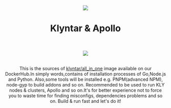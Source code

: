 <div align="center">
<img src="https://c.tenor.com/FMacCdHxgMgAAAAC/call-from-based-department.gif">

<br/>

# Klyntar & Apollo

<br/><br/>
<img src="http://dockeri.co/image/klyntar/all_in_one">
<br/><br/>

<p>This is the sources of <a href="https://hub.docker.com/repository/docker/klyntar/all_in_one/general">klyntar/all_in_one</a> image available on our DockerHub.In simply words,contains of installation processes of Go,Node.js and Python. Also,some tools will be installed e.g. PNPM(advanced NPM), node-gyp to build addons and so on. Recommended to be used to run KLY nodes & clusters, Apollo and so on.It's for better experience not to force you to waste time for finding misconfigs, dependencies problems and so on. Build & run fast and let's do it!</p>
</div>
